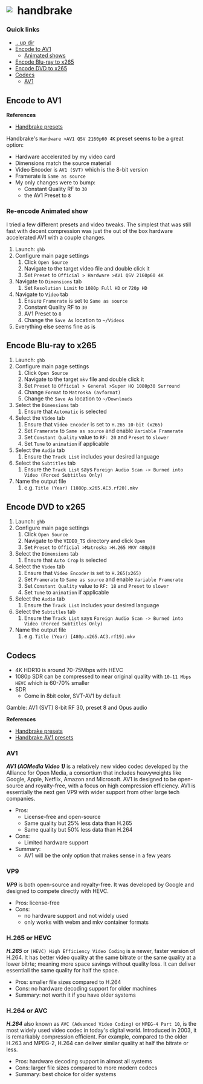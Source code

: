 # handbrake <img style="margin: 6px 13px 0px 0px" align="left" src="../../data/images/logo_36x36.png" />

### Quick links
* [.. up dir](../README.md)
* [Encode to AV1](#encode-to-av1)
  * [Animated shows](#animated-shows)
* [Encode Blu-ray to x265](#encode-blu-ray-to-x265)
* [Encode DVD to x265](#encode-dvd-to-x265)
* [Codecs](#codecs)
  * [AV1](#av1)

## Encode to AV1

**References**
* [Handbrake presets](https://handbrake.fr/docs/en/latest/technical/official-presets.html)

Handbrake's `Hardware >AV1 QSV 2160p60 4K` preset seems to be a great option:
* Hardware accelerated by my video card
* Dimensions match the source material
* Video Encoder is `AV1 (SVT)` which is the 8-bit version
* Framerate is `Same as source`
* My only changes were to bump:
  * Constant Quality RF to `30`
  * the AV1 Preset to `8`

### Re-encode Animated show
I tried a few different presets and video tweaks. The simplest that was still fast with decent 
compression was just the out of the box hardware accelerated AV1 with a couple changes.

1. Launch: `ghb`
2. Configure main page settings
   1. Click `Open Source`
   2. Navigate to the target video file and double click it
   3. Set `Preset` to `Official > Hardware >AV1 QSV 2160p60 4K`
3. Navigate to `Dimensions` tab
   1. Set `Resolution Limit` to `1080p Full HD` or `720p HD`
4. Navigate to `Video` tab
   1. Ensure `Framerate` is set to `Same as source`
   2. Constant Quality RF to `30`
   3. AV1 Preset to `8`
   4. Change the `Save As` location to `~/Videos`
5. Everything else seems fine as is

## Encode Blu-ray to x265
1. Launch: `ghb`
2. Configure main page settings
   1. Click `Open Source`
   2. Navigate to the target `mkv` file and double click it
   3. Set `Preset` to `Official > General >Super HQ 1080p30 Surround`
   4. Change `Format` to `Matroska (avformat)`
   5. Change the `Save As` location to `~/Downloads`
3. Select the `Dimensions` tab
   1. Ensure that `Automatic` is selected
4. Select the `Video` tab
   1. Ensure that `Video Encoder` is set to `H.265 10-bit (x265)`
   2. Set `Framerate` to `Same as source` and enable `Variable Framerate`
   3. Set `Constant Quality` value to `RF: 20` and `Preset` to `slower`
   4. Set `Tune` to `animation` if applicable
5. Select the `Audio` tab
   1. Ensure the `Track List` includes your desired language
6. Select the `Subtitles` tab
   1. Ensure the `Track List` says `Foreign Audio Scan -> Burned into Video (Forced Subtitles Only)`
7. Name the output file
   1. e.g. `Title (Year) [1080p.x265.AC3.rf20].mkv`

## Encode DVD to x265
1. Launch: `ghb`
2. Configure main page settings
   1. Click `Open Source`
   2. Navigate to the `VIDEO_TS` directory and click `Open`
   3. Set `Preset` to `Official >Matroska >H.265 MKV 480p30`
3. Select the `Dimensions` tab
   1. Ensure that `Auto Crop` is selected
4. Select the `Video` tab
   1. Ensure that `Video Encoder` is set to `H.265(x265)`
   2. Set `Framerate` to `Same as source` and enable `Variable Framerate`
   3. Set `Constant Quality` value to `RF: 18` and `Preset` to `slower`
   4. Set `Tune` to `animation` if applicable
5. Select the `Audio` tab
   1. Ensure the `Track List` includes your desired language
6. Select the `Subtitles` tab
   1. Ensure the `Track List` says `Foreign Audio Scan -> Burned into Video (Forced Subtitles Only)`
7. Name the output file
   1. e.g. `Title (Year) [480p.x265.AC3.rf19].mkv`

## Codecs

* 4K HDR10 is around 70-75Mbps with HEVC
* 1080p SDR can be compressed to near original quality with `10-11 Mbps HEVC` which is 60-70% smaller
* SDR
  * Come in 8bit color, SVT-AV1 by default

Gamble: AV1 (SVT) 8-bit RF 30, preset 8 and Opus audio

**References**
* [Handbrake presets](https://johnson.downclimb.com/2023/03/effects-of-handbrake-presets-and-rf.html)
* [Handbrake AV1 presets](https://gitlab.com/AOMediaCodec/SVT-AV1/-/blob/master/Docs/CommonQuestions.md)

### AV1
***AV1 (AOMedia Video 1)***  is a relatively new video codec developed by the Alliance for Open 
Media, a consortium that includes heavyweights like Google, Apple, Netflix, Amazon and Microsoft. AV1 
is designed to be open-source and royalty-free, with a focus on high compression efficiency. AV1 is 
essentially the next gen VP9 with wider support from other large tech companies.

* Pros:
  * License-free and open-source
  * Same quality but 25% less data than H.265
  * Same quality but 50% less data than H.264
* Cons:
  * Limited hardware support
* Summary:
  * AV1 will be the only option that makes sense in a few years

### VP9
***VP9*** is both open-source and royalty-free. It was developed by Google and designed to compete 
directly with HEVC.

* Pros: license-free
* Cons:
  * no hardware support and not widely used
  * only works with webm and mkv container formats

### H.265 or HEVC
***H.265*** or `(HEVC) High Efficiency Video Coding` is a newer, faster version of H.264. It has 
better video quality at the same bitrate or the same quality at a lower bitrte; meaning more space 
savings without quality loss. It can deliver essentiall the same quality for half the space.

* Pros: smaller file sizes compared to H.264
* Cons: no hardware decoding support for older machines
* Summary: not worth it if you have older systems

### H.264 or AVC
***H.264*** also known as `AVC (Advanced Video Coding)` or `MPEG-4 Part 10`, is the most widely used 
video codec in today's digital world. Introduced in 2003, it is remarkably compression efficient. For 
example, compared to the older H.263 and MPEG-2, H.264 can deliver similar quality at half the 
bitrate or less.

* Pros: hardware decoding support in almost all systems
* Cons: larger file sizes compared to more modern codecs
* Summary: best choice for older systems


